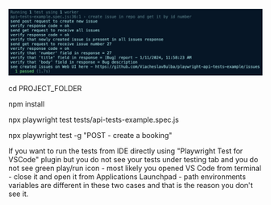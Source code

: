 ![](test-result-log.png)


cd PROJECT_FOLDER


npm install


npx playwright test tests/api-tests-example.spec.js


npx playwright test -g "POST - create a booking"


If you want to run the tests from IDE directly using "Playwright Test for VSCode" plugin but you do not see your tests under testing tab and you do not see green play/run icon - most likely you opened VS Code from terminal - close it and open it from Applications Launchpad - path environments variables are different in these two cases and that is the reason you don't see it.